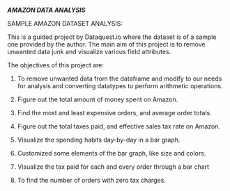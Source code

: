 *****AMAZON DATA ANALYSIS*****


SAMPLE AMAZON DATASET ANALYSIS:
                          
This is a guided project by Dataquest.io where the dataset is of a sample one provided by the author. The main aim of this project is to remove unwanted data junk and visualize various field attributes.

The objectives of this project are:

1.	To remove unwanted data from the dataframe and modify to our needs for analysis and converting datatypes to perform arithmetic operations.

2.	Figure out the total amount of money spent on Amazon.

3.	Find the most and least expensive orders, and average order totals.

4.	Figure out the total taxes paid, and effective sales tax rate on Amazon.

5.	Visualize the spending habits day-by-day in a bar graph.

6.	Customized some elements of the bar graph, like size and colors.

7.	Visualize the tax paid for each and every order through a bar chart

8.	To find the number of orders with zero tax charges.
